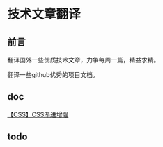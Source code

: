# 技术文章翻译

## 前言
翻译国外一些优质技术文章，力争每周一篇，精益求精。

翻译一些github优秀的项目文档。
## doc
[【CSS】CSS渐进增强](./progressiveEnhancement)
## todo